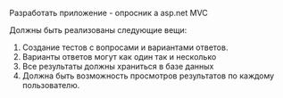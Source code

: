Разработать приложение - опросник а asp.net MVC

Должны быть реализованы следующие вещи:
1. Создание тестов с вопросами и вариантами ответов.
2. Варианты ответов могут как один так и несколько
3. Все результаты должны храниться в базе данных
4. Должна быть возможность просмотров результатов по каждому пользователю.
